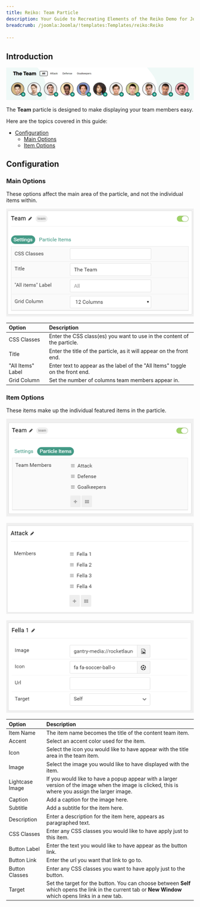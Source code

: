 ```yaml
---
title: Reiko: Team Particle
description: Your Guide to Recreating Elements of the Reiko Demo for Joomla
breadcrumb: /joomla:Joomla/!templates:Templates/reiko:Reiko

---
```


## Introduction

![](assets/particle_team1.png)

The **Team** particle is designed to make displaying your team members easy.

Here are the topics covered in this guide:

* [Configuration](#configuration)
    - [Main Options](#main-options)
    - [Item Options](#item-options)

## Configuration

### Main Options 

These options affect the main area of the particle, and not the individual items within.

![](assets/particle_team2.png)

| Option            | Description                                                                   |
| :-----            | :-----                                                                        |
| CSS Classes       | Enter the CSS class(es) you want to use in the content of the particle.       |
| Title             | Enter the title of the particle, as it will appear on the front end.          |
| "All Items" Label | Enter text to appear as the label of the "All Items" toggle on the front end. |
| Grid Column       | Set the number of columns team members appear in.                             |

### Item Options

These items make up the individual featured items in the particle. 

![](assets/particle_team3.png)

![](assets/particle_team4.png)

![](assets/particle_team5.png)

| Option          | Description                                                                                                                                              |
| :-----          | :-----                                                                                                                                                   |
| Item Name       | The item name becomes the title of the content team item.                                                                                                |
| Accent          | Select an accent color used for the item.                                                                                                                |
| Icon            | Select the icon you would like to have appear with the title area in the team item.                                                                      |
| Image           | Select the image you would like to have displayed with the item.                                                                                         |
| Lightcase Image | If you would like to have a popup appear with a larger version of the image when the image is clicked, this is where you assign the larger image.        |
| Caption         | Add a caption for the image here.                                                                                                                        |
| Subtitle        | Add a subtitle for the item here.                                                                                                                        |
| Description     | Enter a description for the item here, appears as paragraphed text.                                                                                      |
| CSS Classes     | Enter any CSS classes you would like to have apply just to this item.                                                                                    |
| Button Label    | Enter the text you would like to have appear as the button link.                                                                                         |
| Button Link     | Enter the url you want that link to go to.                                                                                                               |
| Button Classes  | Enter any CSS classes you want to have apply just to the button.                                                                                         |
| Target          | Set the target for the button. You can choose between **Self** which opens the link in the current tab or **New Window** which opens links in a new tab. |

